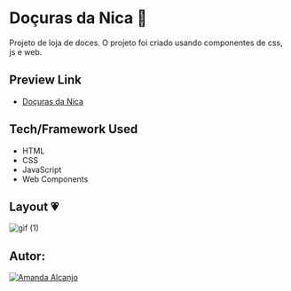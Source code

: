
# Doçuras da Nica 🎂
Projeto de loja de doces. O projeto foi criado usando componentes de css, js e web. 

## Preview Link
- [Doçuras da Nica](https://doces-da-nica.netlify.app/)

## Tech/Framework Used
* HTML
* CSS
* JavaScript
* Web Components

## Layout 💗

![gif (1)](https://user-images.githubusercontent.com/81193788/192165688-b2df55cd-e79d-4ce0-901e-731526e58dd7.gif)

## Autor: 
[![Amanda Alcanjo](https://img.shields.io/badge/amanda_alcanjo-0077B5?style=for-the-badge&logo=linkedin&logoColor=white)](https://www.linkedin.com/in/amanda-alcanjo/)

